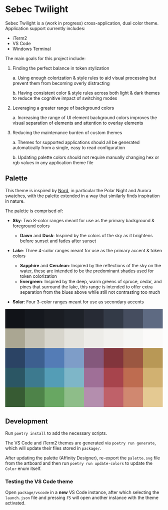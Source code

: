 # Sebec Twilight

Sebec Twilight is a (work in progress) cross-application, dual color theme. Application support currently includes:

- iTerm2
- VS Code
- Windows Terminal

The main goals for this project include:

1. Finding the perfect balance in token stylization

    a. Using enough colorization & style rules to aid visual processing but
     prevent them from becoming overly distracting

    b. Having consistent color & style rules across both light & dark themes to
    reduce the cognitive impact of switching modes

2. Leveraging a greater range of background colors

    a. Increasing the range of UI element background colors improves the visual
    separation of elements and attention to overlay elements

3. Reducing the maintenance burden of custom themes

    a. Themes for supported applications should all be generated automatically
    from a single, easy to read configuration

    b. Updating palette colors should not require manually changing hex or rgb values
    in any application theme file

## Palette

This theme is inspired by [Nord](https://www.nordtheme.com/),
in particular the Polar Night and Aurora swatches, with the palette extended
in a way that similarly finds inspiration in nature.

The palette is comprised of:

- **Sky**: Two 8-color ranges meant for use as the primary background & foreground colors
    - **Dawn** and **Dusk**: Inspired by the colors of the sky as it brightens before sunset and fades after sunset

- **Lake**: Three 4-color ranges meant for use as the primary accent & token colors
    - **Sapphire** and **Cerulean**: Inspired by the reflections of the sky on the water,
    these are intended to be the predominant shades used for token colorization
    - **Evergreen**: Inspired by the deep, warm greens of spruce, cedar, and pines that surround the lake, this range is intended to offer extra separation
    from the blues above while still not contrasting too much

- **Solar**: Four 3-color ranges meant for use as secondary accents

![Design Preview](./design/palette.svg)

## Development

Run `poetry install` to add the necessary scripts.

The VS Code and iTerm2 themes are generated via `poetry run generate`,
which will update their files stored in `package/`.

After updating the palette (Affinity Designer), re-export the `palette.svg` file
from the artboard and then run `poetry run update-colors` to update the `Color` enum itself.

### Testing the VS Code theme

Open `package/vscode` in a **new** VS Code instance, after which selecting the `launch.json`
file and pressing `F5` will open another instance with the theme activated.
